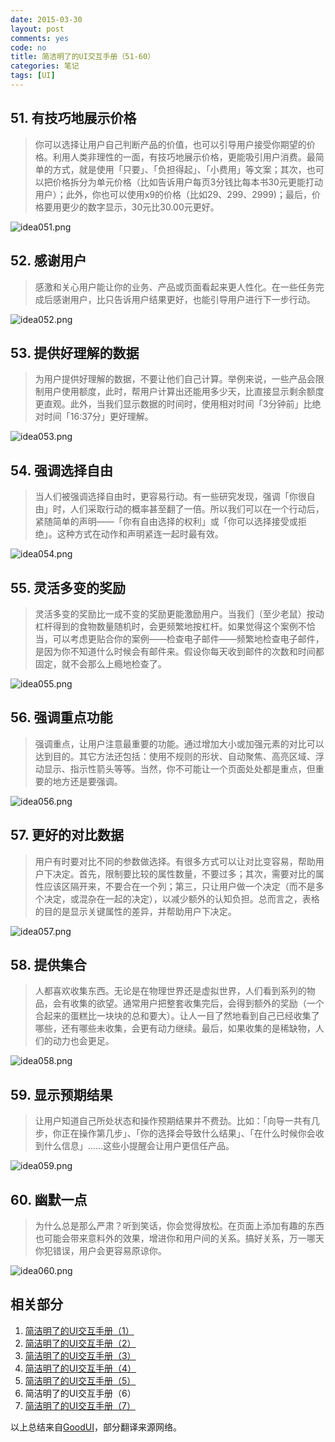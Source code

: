 ```yaml
---
date: 2015-03-30
layout: post
comments: yes
code: no
title: 简洁明了的UI交互手册（51-60）
categories: 笔记
tags: [UI]
---
```


## 51. 有技巧地展示价格

> 你可以选择让用户自己判断产品的价值，也可以引导用户接受你期望的价格。利用人类非理性的一面，有技巧地展示价格，更能吸引用户消费。最简单的方式，就是使用「只要」、「负担得起」、「小费用」等文案；其次，也可以把价格拆分为单元价格（比如告诉用户每页3分钱比每本书30元更能打动用户）；此外，你也可以使用x9的价格（比如29、299、2999)；最后，价格要用更少的数字显示，30元比30.00元更好。

![idea051.png][1]

## 52. 感谢用户

> 感激和关心用户能让你的业务、产品或页面看起来更人性化。在一些任务完成后感谢用户，比只告诉用户结果更好，也能引导用户进行下一步行动。

![idea052.png][2]

## 53. 提供好理解的数据

> 为用户提供好理解的数据，不要让他们自己计算。举例来说，一些产品会限制用户使用额度，此时，帮用户计算出还能用多少天，比直接显示剩余额度更直观。此外，当我们显示数据的时间时，使用相对时间「3分钟前」比绝对时间「16:37分」更好理解。

![idea053.png][3]

## 54. 强调选择自由

> 当人们被强调选择自由时，更容易行动。有一些研究发现，强调「你很自由」时，人们采取行动的概率甚至翻了一倍。所以我们可以在一个行动后，紧随简单的声明——「你有自由选择的权利」或「你可以选择接受或拒绝」。这种方式在动作和声明紧连一起时最有效。

![idea054.png][4]

## 55. 灵活多变的奖励

> 灵活多变的奖励比一成不变的奖励更能激励用户。当我们（至少老鼠）按动杠杆得到的食物数量随机时，会更频繁地按杠杆。如果觉得这个案例不恰当，可以考虑更贴合你的案例——检查电子邮件——频繁地检查电子邮件，是因为你不知道什么时候会有邮件来。假设你每天收到邮件的次数和时间都固定，就不会那么上瘾地检查了。

![idea055.png][5]

## 56. 强调重点功能

> 强调重点，让用户注意最重要的功能。通过增加大小或加强元素的对比可以达到目的。其它方法还包括：使用不规则的形状、自动聚焦、高亮区域、浮动显示、指示性箭头等等。当然，你不可能让一个页面处处都是重点，但重要的地方还是要强调。

![idea056.png][6]

## 57. 更好的对比数据

> 用户有时要对比不同的参数做选择。有很多方式可以让对比变容易，帮助用户下决定。首先，限制要比较的属性数量，不要过多；其次，需要对比的属性应该区隔开来，不要合在一个列；第三，只让用户做一个决定（而不是多个决定，或混杂在一起的决定），以减少额外的认知负担。总而言之，表格的目的是显示关键属性的差异，并帮助用户下决定。

![idea057.png][7]

## 58. 提供集合

> 人都喜欢收集东西。无论是在物理世界还是虚拟世界，人们看到系列的物品，会有收集的欲望。通常用户把整套收集完后，会得到额外的奖励（一个合起来的蛋糕比一块块的总和要大）。让人一目了然地看到自己已经收集了哪些，还有哪些未收集，会更有动力继续。最后，如果收集的是稀缺物，人们的动力也会更足。

![idea058.png][8]

## 59. 显示预期结果

> 让用户知道自己所处状态和操作预期结果并不费劲。比如：「向导一共有几步，你正在操作第几步」、「你的选择会导致什么结果」、「在什么时候你会收到什么信息」……这些小提醒会让用户更信任产品。

![idea059.png][9]

## 60. 幽默一点

> 为什么总是那么严肃？听到笑话，你会觉得放松。在页面上添加有趣的东西也可能会带来意料外的效果，增进你和用户间的关系。搞好关系，万一哪天你犯错误，用户会更容易原谅你。

![idea060.png][10]


  [1]: https://wangdaodao.com/usr/uploads/2019/01/2180649352.png
  [2]: https://wangdaodao.com/usr/uploads/2019/01/3574873595.png
  [3]: https://wangdaodao.com/usr/uploads/2019/01/2285362973.png
  [4]: https://wangdaodao.com/usr/uploads/2019/01/1423832364.png
  [5]: https://wangdaodao.com/usr/uploads/2019/01/3407223952.png
  [6]: https://wangdaodao.com/usr/uploads/2019/01/2821069358.png
  [7]: https://wangdaodao.com/usr/uploads/2019/01/3325463767.png
  [8]: https://wangdaodao.com/usr/uploads/2019/01/733564626.png
  [9]: https://wangdaodao.com/usr/uploads/2019/01/4030126109.png
  [10]: https://wangdaodao.com/usr/uploads/2019/01/1507273588.png

## 相关部分

1. [简洁明了的UI交互手册（1）](/2014-08-05/good-ui-01.html)
2. [简洁明了的UI交互手册（2）](/2014-08-08/good-ui-02.html)
3. [简洁明了的UI交互手册（3）](/2014-08-09/good-ui-03.html)
4. [简洁明了的UI交互手册（4）](/2014-08-09/good-ui-04.html)
5. [简洁明了的UI交互手册（5）](/2014-08-13/good-ui-05.html)
6. 简洁明了的UI交互手册（6）
7. [简洁明了的UI交互手册（7）](/2015-07-03/good-ui-07.html)

以上总结来自[GoodUI](http://www.goodui.org/index_v6.html)，部分翻译来源网络。